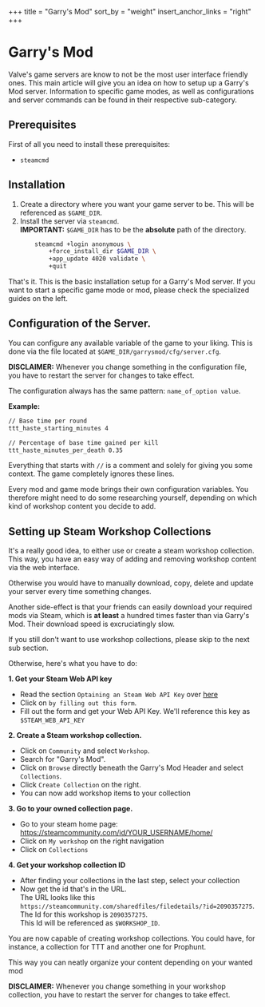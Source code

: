 +++
title = "Garry's Mod"
sort_by = "weight"
insert_anchor_links = "right"
+++

# Garry's Mod


Valve's game servers are know to not be the most user interface friendly ones.
This main article will give you an idea on how to setup up a Garry's Mod server.
Information to specific game modes, as well as configurations and server commands can be found in their respective sub-category.


## Prerequisites

First of all you need to install these prerequisites:

- `steamcmd`


## Installation

1. Create a directory where you want your game server to be. This will be referenced as `$GAME_DIR`.
1. Install the server via `steamcmd`.  
   **IMPORTANT:** `$GAME_DIR` has to be the **absolute** path of the directory.
    ```bash
        steamcmd +login anonymous \
            +force_install_dir $GAME_DIR \
            +app_update 4020 validate \
            +quit
    ```


That's it. This is the basic installation setup for a Garry's Mod server.
If you want to start a specific game mode or mod, please check the specialized guides on the left.


## Configuration of the Server.

You can configure any available variable of the game to your liking.
This is done via the file located at `$GAME_DIR/garrysmod/cfg/server.cfg`.

**DISCLAIMER:** Whenever you change something in the configuration file, you have to restart the server for changes to take effect.

The configuration always has the same pattern: `name_of_option value`.

**Example:**
```txt
// Base time per round
ttt_haste_starting_minutes 4

// Percentage of base time gained per kill
ttt_haste_minutes_per_death 0.35

```

Everything that starts with `//` is a comment and solely for giving you some context.
The game completely ignores these lines.

Every mod and game mode brings their own configuration variables.
You therefore might need to do some researching yourself, depending on which kind of workshop content you decide to add.


## Setting up Steam Workshop Collections

It's a really good idea, to either use or create a steam workshop collection.
This way, you have an easy way of adding and removing workshop content via the web interface.

Otherwise you would have to manually download, copy, delete and update your server every time something changes.


Another side-effect is that your friends can easily download your required mods via Steam, which is **at least** a hundred times faster than via Garry's Mod.
Their download speed is excruciatingly slow.

If you still don't want to use workshop collections, please skip to the next sub section.

Otherwise, here's what you have to do:

**1. Get your Steam Web API key**
- Read the section `Optaining an Steam Web API Key` over [here](https://steamcommunity.com/dev)
- Click on `by filling out this form`.
- Fill out the form and get your Web API Key. We'll reference this key as `$STEAM_WEB_API_KEY`

**2. Create a Steam workshop collection.**
- Click on `Community` and select `Workshop`.
- Search for "Garry's Mod".
- Click on `Browse` directly beneath the Garry's Mod Header and select `Collections`.
- Click `Create Collection` on the right.
- You can now add workshop items to your collection

**3. Go to your owned collection page.**
- Go to your steam home page: https://steamcommunity.com/id/YOUR_USERNAME/home/
- Click on `My workshop` on the right navigation
- Click on `Collections`

**4. Get your workshop collection ID**
- After finding your collections in the last step, select your collection
- Now get the id that's in the URL.   
    The URL looks like this `https://steamcommunity.com/sharedfiles/filedetails/?id=2090357275`.  
    The Id for this workshop is `2090357275`.  
    This Id will be referenced as `$WORKSHOP_ID`.  

You are now capable of creating workshop collections.
You could have, for instance, a collection for TTT and another one for Prophunt.

This way you can neatly organize your content depending on your wanted mod


**DISCLAIMER:** Whenever you change something in your workshop collection, you have to restart the server for changes to take effect.
